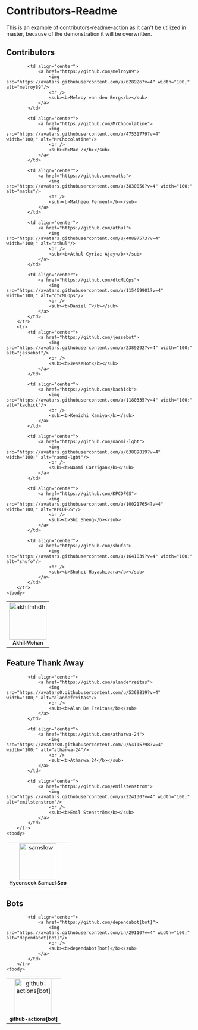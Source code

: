 # Contributors-Readme

This is an example of contributors-readme-action as it can't be utilized in master, because of the demonstration it will be overwritten.

## Contributors

<!-- readme: contributors -start -->
<table>
	<tbody>
		<tr>
            <td align="center">
                <a href="https://github.com/akhilmhdh">
                    <img src="https://avatars.githubusercontent.com/u/31166322?v=4" width="100;" alt="akhilmhdh"/>
                    <br />
                    <sub><b>Akhil Mohan</b></sub>
                </a>
            </td>

            <td align="center">
                <a href="https://github.com/melroy89">
                    <img src="https://avatars.githubusercontent.com/u/628926?v=4" width="100;" alt="melroy89"/>
                    <br />
                    <sub><b>Melroy van den Berg</b></sub>
                </a>
            </td>

            <td align="center">
                <a href="https://github.com/MrChocolatine">
                    <img src="https://avatars.githubusercontent.com/u/47531779?v=4" width="100;" alt="MrChocolatine"/>
                    <br />
                    <sub><b>Max Z</b></sub>
                </a>
            </td>

            <td align="center">
                <a href="https://github.com/matks">
                    <img src="https://avatars.githubusercontent.com/u/3830050?v=4" width="100;" alt="matks"/>
                    <br />
                    <sub><b>Mathieu Ferment</b></sub>
                </a>
            </td>

            <td align="center">
                <a href="https://github.com/athul">
                    <img src="https://avatars.githubusercontent.com/u/40897573?v=4" width="100;" alt="athul"/>
                    <br />
                    <sub><b>Athul Cyriac Ajay</b></sub>
                </a>
            </td>

            <td align="center">
                <a href="https://github.com/dtcMLOps">
                    <img src="https://avatars.githubusercontent.com/u/115469901?v=4" width="100;" alt="dtcMLOps"/>
                    <br />
                    <sub><b>Daniel T</b></sub>
                </a>
            </td>
		</tr>
		<tr>
            <td align="center">
                <a href="https://github.com/jessebot">
                    <img src="https://avatars.githubusercontent.com/u/2389292?v=4" width="100;" alt="jessebot"/>
                    <br />
                    <sub><b>JesseBot</b></sub>
                </a>
            </td>

            <td align="center">
                <a href="https://github.com/kachick">
                    <img src="https://avatars.githubusercontent.com/u/1180335?v=4" width="100;" alt="kachick"/>
                    <br />
                    <sub><b>Kenichi Kamiya</b></sub>
                </a>
            </td>

            <td align="center">
                <a href="https://github.com/naomi-lgbt">
                    <img src="https://avatars.githubusercontent.com/u/63889819?v=4" width="100;" alt="naomi-lgbt"/>
                    <br />
                    <sub><b>Naomi Carrigan</b></sub>
                </a>
            </td>

            <td align="center">
                <a href="https://github.com/KPCOFGS">
                    <img src="https://avatars.githubusercontent.com/u/100217654?v=4" width="100;" alt="KPCOFGS"/>
                    <br />
                    <sub><b>Shi Sheng</b></sub>
                </a>
            </td>

            <td align="center">
                <a href="https://github.com/shufo">
                    <img src="https://avatars.githubusercontent.com/u/1641039?v=4" width="100;" alt="shufo"/>
                    <br />
                    <sub><b>Shuhei Hayashibara</b></sub>
                </a>
            </td>
		</tr>
	<tbody>
</table>
<!-- readme: contributors -end -->

## Feature Thank Away

<!-- readme: samslow,alandefreitas,atharwa-24,EmilStenstrom -start -->
<table>
	<tbody>
		<tr>
            <td align="center">
                <a href="https://github.com/samslow">
                    <img src="https://avatars1.githubusercontent.com/u/26738367?v=4" width="100;" alt="samslow"/>
                    <br />
                    <sub><b>Hyeonseok Samuel Seo</b></sub>
                </a>
            </td>

            <td align="center">
                <a href="https://github.com/alandefreitas">
                    <img src="https://avatars0.githubusercontent.com/u/5369819?v=4" width="100;" alt="alandefreitas"/>
                    <br />
                    <sub><b>Alan De Freitas</b></sub>
                </a>
            </td>

            <td align="center">
                <a href="https://github.com/atharwa-24">
                    <img src="https://avatars0.githubusercontent.com/u/54115798?v=4" width="100;" alt="atharwa-24"/>
                    <br />
                    <sub><b>Atharwa_24</b></sub>
                </a>
            </td>

            <td align="center">
                <a href="https://github.com/emilstenstrom">
                    <img src="https://avatars.githubusercontent.com/u/224130?v=4" width="100;" alt="emilstenstrom"/>
                    <br />
                    <sub><b>Emil Stenström</b></sub>
                </a>
            </td>
		</tr>
	<tbody>
</table>
<!-- readme: samslow,alandefreitas,atharwa-24,EmilStenstrom -end -->

## Bots

<!-- readme: bots -start -->
<table>
	<tbody>
		<tr>
            <td align="center">
                <a href="https://github.com/github-actions[bot]">
                    <img src="https://avatars.githubusercontent.com/in/15368?v=4" width="100;" alt="github-actions[bot]"/>
                    <br />
                    <sub><b>github-actions[bot]</b></sub>
                </a>
            </td>

            <td align="center">
                <a href="https://github.com/dependabot[bot]">
                    <img src="https://avatars.githubusercontent.com/in/29110?v=4" width="100;" alt="dependabot[bot]"/>
                    <br />
                    <sub><b>dependabot[bot]</b></sub>
                </a>
            </td>
		</tr>
	<tbody>
</table>
<!-- readme: bots -end -->

